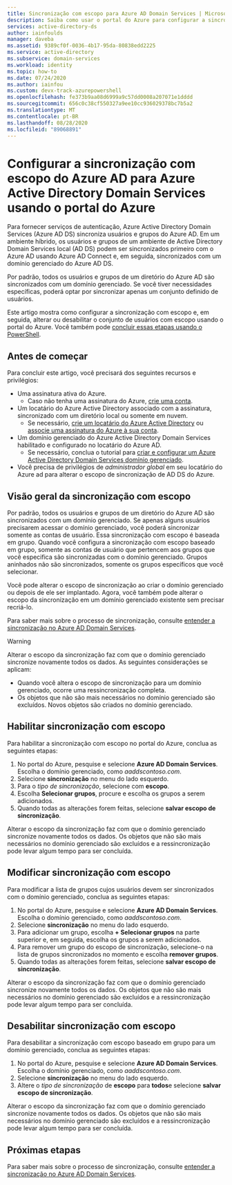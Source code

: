 ```yaml
---
title: Sincronização com escopo para Azure AD Domain Services | Microsoft Docs
description: Saiba como usar o portal do Azure para configurar a sincronização com escopo do Azure AD para um Azure Active Directory Domain Services domínio gerenciado
services: active-directory-ds
author: iainfoulds
manager: daveba
ms.assetid: 9389cf0f-0036-4b17-95da-80838edd2225
ms.service: active-directory
ms.subservice: domain-services
ms.workload: identity
ms.topic: how-to
ms.date: 07/24/2020
ms.author: iainfou
ms.custom: devx-track-azurepowershell
ms.openlocfilehash: fe373b9aa08d6999a9c57dd0008a207071e1dddd
ms.sourcegitcommit: 656c0c38cf550327a9ee10cc936029378bc7b5a2
ms.translationtype: MT
ms.contentlocale: pt-BR
ms.lasthandoff: 08/28/2020
ms.locfileid: "89068891"
---
```

# <a name="configure-scoped-synchronization-from-azure-ad-to-azure-active-directory-domain-services-using-the-azure-portal"></a>Configurar a sincronização com escopo do Azure AD para Azure Active Directory Domain Services usando o portal do Azure

Para fornecer serviços de autenticação, Azure Active Directory Domain Services (Azure AD DS) sincroniza usuários e grupos do Azure AD. Em um ambiente híbrido, os usuários e grupos de um ambiente de Active Directory Domain Services local (AD DS) podem ser sincronizados primeiro com o Azure AD usando Azure AD Connect e, em seguida, sincronizados com um domínio gerenciado do Azure AD DS.

Por padrão, todos os usuários e grupos de um diretório do Azure AD são sincronizados com um domínio gerenciado. Se você tiver necessidades específicas, poderá optar por sincronizar apenas um conjunto definido de usuários.

Este artigo mostra como configurar a sincronização com escopo e, em seguida, alterar ou desabilitar o conjunto de usuários com escopo usando o portal do Azure. Você também pode [concluir essas etapas usando o PowerShell][scoped-sync-powershell].

## <a name="before-you-begin"></a>Antes de começar

Para concluir este artigo, você precisará dos seguintes recursos e privilégios:

* Uma assinatura ativa do Azure.
    * Caso não tenha uma assinatura do Azure, [crie uma conta](https://azure.microsoft.com/free/?WT.mc_id=A261C142F).
* Um locatário do Azure Active Directory associado com a assinatura, sincronizado com um diretório local ou somente em nuvem.
    * Se necessário, [crie um locatário do Azure Active Directory][create-azure-ad-tenant] ou [associe uma assinatura do Azure à sua conta][associate-azure-ad-tenant].
* Um domínio gerenciado do Azure Active Directory Domain Services habilitado e configurado no locatário do Azure AD.
    * Se necessário, conclua o tutorial para [criar e configurar um Azure Active Directory Domain Services domínio gerenciado][tutorial-create-instance].
* Você precisa de privilégios de *administrador global* em seu locatário do Azure ad para alterar o escopo de sincronização de AD DS do Azure.

## <a name="scoped-synchronization-overview"></a>Visão geral da sincronização com escopo

Por padrão, todos os usuários e grupos de um diretório do Azure AD são sincronizados com um domínio gerenciado. Se apenas alguns usuários precisarem acessar o domínio gerenciado, você poderá sincronizar somente as contas de usuário. Essa sincronização com escopo é baseada em grupo. Quando você configura a sincronização com escopo baseado em grupo, somente as contas de usuário que pertencem aos grupos que você especifica são sincronizadas com o domínio gerenciado. Grupos aninhados não são sincronizados, somente os grupos específicos que você selecionar.

Você pode alterar o escopo de sincronização ao criar o domínio gerenciado ou depois de ele ser implantado. Agora, você também pode alterar o escopo da sincronização em um domínio gerenciado existente sem precisar recriá-lo.

Para saber mais sobre o processo de sincronização, consulte [entender a sincronização no Azure AD Domain Services][concepts-sync].

> [!WARNING]
> Alterar o escopo da sincronização faz com que o domínio gerenciado sincronize novamente todos os dados. As seguintes considerações se aplicam:
>
>  * Quando você altera o escopo de sincronização para um domínio gerenciado, ocorre uma ressincronização completa.
>  * Os objetos que não são mais necessários no domínio gerenciado são excluídos. Novos objetos são criados no domínio gerenciado.

## <a name="enable-scoped-synchronization"></a>Habilitar sincronização com escopo

Para habilitar a sincronização com escopo no portal do Azure, conclua as seguintes etapas:

1. No portal do Azure, pesquise e selecione **Azure AD Domain Services**. Escolha o domínio gerenciado, como *aaddscontoso.com*.
1. Selecione **sincronização** no menu do lado esquerdo.
1. Para o *tipo de sincronização*, selecione com **escopo**.
1. Escolha **Selecionar grupos**, procure e escolha os grupos a serem adicionados.
1. Quando todas as alterações forem feitas, selecione **salvar escopo de sincronização**.

Alterar o escopo da sincronização faz com que o domínio gerenciado sincronize novamente todos os dados. Os objetos que não são mais necessários no domínio gerenciado são excluídos e a ressincronização pode levar algum tempo para ser concluída.

## <a name="modify-scoped-synchronization"></a>Modificar sincronização com escopo

Para modificar a lista de grupos cujos usuários devem ser sincronizados com o domínio gerenciado, conclua as seguintes etapas:

1. No portal do Azure, pesquise e selecione **Azure AD Domain Services**. Escolha o domínio gerenciado, como *aaddscontoso.com*.
1. Selecione **sincronização** no menu do lado esquerdo.
1. Para adicionar um grupo, escolha **+ Selecionar grupos** na parte superior e, em seguida, escolha os grupos a serem adicionados.
1. Para remover um grupo do escopo de sincronização, selecione-o na lista de grupos sincronizados no momento e escolha **remover grupos**.
1. Quando todas as alterações forem feitas, selecione **salvar escopo de sincronização**.

Alterar o escopo da sincronização faz com que o domínio gerenciado sincronize novamente todos os dados. Os objetos que não são mais necessários no domínio gerenciado são excluídos e a ressincronização pode levar algum tempo para ser concluída.

## <a name="disable-scoped-synchronization"></a>Desabilitar sincronização com escopo

Para desabilitar a sincronização com escopo baseado em grupo para um domínio gerenciado, conclua as seguintes etapas:

1. No portal do Azure, pesquise e selecione **Azure AD Domain Services**. Escolha o domínio gerenciado, como *aaddscontoso.com*.
1. Selecione **sincronização** no menu do lado esquerdo.
1. Altere o *tipo de sincronização* de **escopo** para **todos**e selecione **salvar escopo de sincronização**.

Alterar o escopo da sincronização faz com que o domínio gerenciado sincronize novamente todos os dados. Os objetos que não são mais necessários no domínio gerenciado são excluídos e a ressincronização pode levar algum tempo para ser concluída.

## <a name="next-steps"></a>Próximas etapas

Para saber mais sobre o processo de sincronização, consulte [entender a sincronização no Azure AD Domain Services][concepts-sync].

<!-- INTERNAL LINKS -->
[scoped-sync-powershell]: powershell-scoped-synchronization.md
[concepts-sync]: synchronization.md
[tutorial-create-instance]: tutorial-create-instance.md
[create-azure-ad-tenant]: ../active-directory/fundamentals/sign-up-organization.md
[associate-azure-ad-tenant]: ../active-directory/fundamentals/active-directory-how-subscriptions-associated-directory.md
